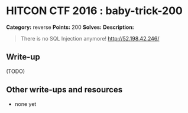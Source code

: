 # HITCON CTF 2016 : baby-trick-200

**Category:** reverse
**Points:** 200
**Solves:**
**Description:**

> There is no SQL Injection anymore! <http://52.198.42.246/>


## Write-up

(TODO)

## Other write-ups and resources

* none yet
